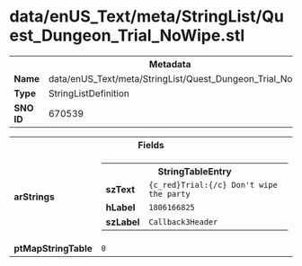 <h1>data/enUS_Text/meta/StringList/Quest_Dungeon_Trial_NoWipe.stl</h1><table><tr><th colspan="100%">Metadata</th></tr><tr><td><b>Name</b></td><td>data/enUS_Text/meta/StringList/Quest_Dungeon_Trial_NoWipe.stl</td></tr><tr><td><b>Type</b></td><td>StringListDefinition</td></tr><tr><td><b>SNO ID</b></td><td>670539</td></tr></table>

<table><tr><th colspan="100%">Fields</th></tr><tr><td><b>arStrings</b></td><td><table><tr><th colspan="100%">StringTableEntry</th></tr><tr><td><b>szText</b></td><td><code>{c_red}Trial:{/c} Don't wipe the party</code></td></tr><tr><td><b>hLabel</b></td><td><code>1806166825</code></td></tr><tr><td><b>szLabel</b></td><td><code>Callback3Header</code></td></tr></table>


</td></tr><tr><td><b>ptMapStringTable</b></td><td><code>0</code></td></tr></table>

